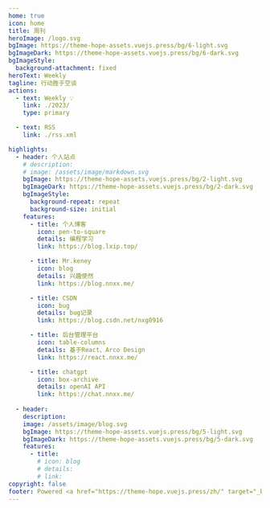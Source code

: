 ```yaml
---
home: true
icon: home
title: 周刊
heroImage: /logo.svg
bgImage: https://theme-hope-assets.vuejs.press/bg/6-light.svg
bgImageDark: https://theme-hope-assets.vuejs.press/bg/6-dark.svg
bgImageStyle:
  background-attachment: fixed
heroText: Weekly
tagline: 行动胜于空谈
actions:
  - text: Weekly 💡
    link: ./2023/
    type: primary

  - text: RSS
    link: ./rss.xml

highlights:
  - header: 个人站点
    # description: 
    # image: /assets/image/markdown.svg
    bgImage: https://theme-hope-assets.vuejs.press/bg/2-light.svg
    bgImageDark: https://theme-hope-assets.vuejs.press/bg/2-dark.svg
    bgImageStyle:
      background-repeat: repeat
      background-size: initial
    features:
      - title: 个人博客
        icon: pen-to-square
        details: 编程学习
        link: https://blog.lxip.top/

      - title: Mr.keney
        icon: blog
        details: 兴趣使然
        link: https://blog.nnxx.me/

      - title: CSDN
        icon: bug
        details: bug记录
        link: https://blog.csdn.net/nxg0916

      - title: 后台管理平台
        icon: table-columns
        details: 基于React、Arco Design
        link: https://react.nnxx.me/

      - title: chatgpt
        icon: box-archive 
        details: openAI API
        link: https://chat.nnxx.me/
        
  - header: 
    description: 
    image: /assets/image/blog.svg
    bgImage: https://theme-hope-assets.vuejs.press/bg/5-light.svg
    bgImageDark: https://theme-hope-assets.vuejs.press/bg/5-dark.svg
    features:
      - title:
        # icon: blog
        # details: 
        # link: 
copyright: false
footer: Powered <a href="https://theme-hope.vuejs.press/zh/" target="_blank">VuePress Theme Hope</a> | MIT 协议, © 2023-present Mr.keney
---
```


